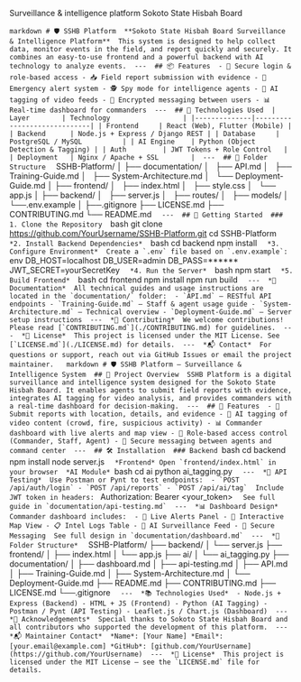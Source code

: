 Surveillance & intelligence platform Sokoto State Hisbah Board 

‎```markdown
‎# 🛡️ SSHB Platform
‎
‎**Sokoto State Hisbah Board Surveillance & Intelligence Platform**
‎
‎This system is designed to help collect data, monitor events in the field, and report quickly and securely. It combines an easy-to-use frontend and a powerful backend with AI technology to analyze events.
‎
‎---
‎
‎## 📦 Features
‎
‎- 🔐 Secure login & role-based access
‎- 📥 Field report submission with evidence
‎- 🚨 Emergency alert system
‎- 🕵️ Spy mode for intelligence agents
‎- 📡 AI tagging of video feeds
‎- 💬 Encrypted messaging between users
‎- 📊 Real-time dashboard for commanders
‎
‎---
‎
‎## 🧰 Technologies Used
‎
‎| Layer        | Technology                  |
‎|--------------|-----------------------------|
‎| Frontend     | React (Web), Flutter (Mobile) |
‎| Backend      | Node.js + Express / Django REST |
‎| Database     | PostgreSQL / MySQL          |
‎| AI Engine    | Python (Object Detection & Tagging) |
‎| Auth         | JWT Tokens + Role Control   |
‎| Deployment   | Nginx / Apache + SSL        |
‎
‎---
‎
‎## 📁 Folder Structure
‎
‎```
‎SSHB-Platform/
‎│
‎├── documentation/
‎│   ├── API.md
‎│   ├── Training-Guide.md
‎│   ├── System-Architecture.md
‎│   └── Deployment-Guide.md
‎│
‎├── frontend/
‎│   ├── index.html
‎│   ├── style.css
‎│   └── app.js
‎│
‎├── backend/
‎│   ├── server.js
‎│   ├── routes/
‎│   ├── models/
‎│   └──.env.example
‎│
‎├──.gitignore
‎├── LICENSE.md
‎├── CONTRIBUTING.md
‎└── README.md
‎```
‎
‎---
‎
‎## 🚀 Getting Started
‎
‎### 1. Clone the Repository
‎
‎```bash
‎git clone https://github.com/YourUsername/SSHB-Platform.git
‎cd SSHB-Platform
‎```
‎
‎*2. Install Backend Dependencies*
‎
‎```bash
‎cd backend
‎npm install
‎```
‎
‎*3. Configure Environment*
‎
‎Create a `.env` file based on `.env.example`:
‎
‎```env
‎DB_HOST=localhost
‎DB_USER=admin
‎DB_PASS=******
‎JWT_SECRET=yourSecretKey
‎```
‎
‎*4. Run the Server*
‎
‎```bash
‎npm start
‎```
‎
‎*5. Build Frontend*
‎
‎```bash
‎cd frontend
‎npm install
‎npm run build
‎```
‎
‎---
‎
‎*📄 Documentation*
‎
‎All technical guides and usage instructions are located in the `documentation/` folder:
‎
‎- `API.md` – RESTful API endpoints
‎- `Training-Guide.md` – Staff & agent usage guide
‎- `System-Architecture.md` – Technical overview
‎- `Deployment-Guide.md` – Server setup instructions
‎
‎---
‎
‎*🤝 Contributing*
‎
‎We welcome contributions! Please read [`CONTRIBUTING.md`](./CONTRIBUTING.md) for guidelines.
‎
‎---
‎
‎*📜 License*
‎
‎This project is licensed under the MIT License. See [`LICENSE.md`](./LICENSE.md) for details.
‎
‎---
‎
‎*📬 Contact*
‎
‎For questions or support, reach out via GitHub Issues or email the project maintainer.
‎
‎```
‎
‎
‎```markdown
‎# 🛡️ SSHB Platform – Surveillance & Intelligence System
‎
‎## 🎯 Project Overview
‎
‎SSHB Platform is a digital surveillance and intelligence system designed for the Sokoto State Hisbah Board. It enables agents to submit field reports with evidence, integrates AI tagging for video analysis, and provides commanders with a real-time dashboard for decision-making.
‎
‎---
‎
‎## 🚀 Features
‎
‎- 📍 Submit reports with location, details, and evidence
‎- 🎥 AI tagging of video content (crowd, fire, suspicious activity)
‎- 📊 Commander dashboard with live alerts and map view
‎- 🔐 Role-based access control (Commander, Staff, Agent)
‎- 💬 Secure messaging between agents and command center
‎
‎---
‎
‎## 🛠️ Installation
‎
‎### Backend
‎```bash
‎cd backend
‎npm install
‎node server.js
‎```
‎
‎*Frontend*
‎Open `frontend/index.html` in your browser
‎
‎*AI Module*
‎```bash
‎cd ai
‎python ai_tagging.py
‎```
‎
‎---
‎
‎*🧪 API Testing*
‎
‎Use Postman or Pynt to test endpoints:
‎
‎- `POST /api/auth/login`
‎- `POST /api/reports`
‎- `POST /api/ai/tag`
‎
‎Include JWT token in headers:
‎```
‎Authorization: Bearer <your_token>
‎```
‎
‎See full guide in `documentation/api-testing.md`
‎
‎---
‎
‎*📊 Dashboard Design*
‎
‎Commander dashboard includes:
‎
‎- 🔴 Live Alerts Panel
‎- 📍 Interactive Map View
‎- 📋 Intel Logs Table
‎- 🧠 AI Surveillance Feed
‎- 💬 Secure Messaging
‎
‎See full design in `documentation/dashboard.md`
‎
‎---
‎
‎*📁 Folder Structure*
‎
‎```
‎SSHB-Platform/
‎├── backend/
‎│   └── server.js
‎├── frontend/
‎│   ├── index.html
‎│   └── app.js
‎├── ai/
‎│   └── ai_tagging.py
‎├── documentation/
‎│   ├── dashboard.md
‎│   ├── api-testing.md
‎│   ├── API.md
‎│   ├── Training-Guide.md
‎│   ├── System-Architecture.md
‎│   └── Deployment-Guide.md
‎├── README.md
‎├── CONTRIBUTING.md
‎├── LICENSE.md
‎└──.gitignore
‎```
‎
‎---
‎
‎*📚 Technologies Used*
‎
‎- Node.js + Express (Backend)
‎- HTML + JS (Frontend)
‎- Python (AI Tagging)
‎- Postman / Pynt (API Testing)
‎- Leaflet.js / Chart.js (Dashboard)
‎
‎---
‎
‎*🙌 Acknowledgements*
‎
‎Special thanks to Sokoto State Hisbah Board and all contributors who supported the development of this platform.
‎
‎---
‎
‎*📬 Maintainer Contact*
‎
‎*Name*: [Your Name]
‎*Email*: [your.email@example.com]
‎*GitHub*: [github.com/YourUsername](https://github.com/YourUsername)
‎
‎---
‎
‎*📄 License*
‎
‎This project is licensed under the MIT License – see the `LICENSE.md` file for details.
‎```
